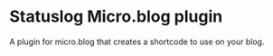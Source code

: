 # Statuslog Micro.blog plugin
A plugin for micro.blog that creates a shortcode to use on your blog.

